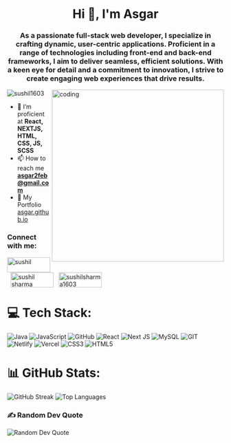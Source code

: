 <h1 align="center">Hi 👋, I'm Asgar</h1>
<h3 align="center">As a passionate full-stack web developer, I specialize in crafting dynamic, user-centric applications. Proficient in a range of technologies including front-end and back-end frameworks, I aim to deliver seamless, efficient solutions. With a keen eye for detail and a commitment to innovation, I strive to create engaging web experiences that drive results.</h3>

<img src="https://user-images.githubusercontent.com/55389276/140866485-8fb1c876-9a8f-4d6a-98dc-08c4981eaf70.gif"
    alt="coding" align="right" width="400">
<p align="left"> <img src="https://komarev.com/ghpvc/?username=sushil1603&label=Profile%20views&color=0e75b6&style=flat"
        alt="sushil1603" /> </p>

- 🌱 I’m proficient at **React, NEXTJS, HTML, CSS, JS, SCSS**
- 📫 How to reach me **asgar2feb@gmail.com**
- 👜 My Portfolio  <a href="https://Sushi03.github.io" target="_blank">asgar.github.io</a>

<h3 align="left">Connect with me:</h3>
<p align="left">
    <a href="https://codepen.io/asgarsidd" target="blank"><img align="center"
            src="https://img.shields.io/badge/Codepen-000000?style=for-the-badge&logo=codepen&logoColor=white"
            alt="sushil" height="35" width="100" /></a>
     &nbsp;
    <a href="https://www.linkedin.com/in/asgar-/" target="blank"><img align="center"
            src="https://img.shields.io/badge/LinkedIn-0077B5?style=for-the-badge&logo=linkedin&logoColor=black"
            alt="sushil sharma" height="35" width="100" /></a>
     &nbsp;
    <a href="https://leetcode.com/u/asgar2feb/" target="blank"><img align="center"
            src="https://img.shields.io/badge/LeetCode-000000?style=for-the-badge&logo=LeetCode&logoColor=#d16c06"
            alt="sushilsharma1603" height="35" width="100" /></a>

    
</p>

# 💻 Tech Stack:
![Java](https://img.shields.io/badge/java-%23ED8B00.svg?style=plastic&logo=java&logoColor=white) ![JavaScript](https://img.shields.io/badge/javascript-%23323330.svg?style=plastic&logo=javascript&logoColor=%23F7DF1E) ![GitHub](https://img.shields.io/badge/GitHub-%23121011.svg?style=plastic&logo=github&logoColor=white) ![React](https://img.shields.io/badge/react-%2320232a.svg?style=plastic&logo=react&logoColor=%2361DAFB) ![Next JS](https://img.shields.io/badge/Next-black?style=plastic&logo=next.js&logoColor=white) ![MySQL](https://img.shields.io/badge/mysql-%2300f.svg?style=plastic&logo=mysql&logoColor=white) ![GIT](https://img.shields.io/badge/Git-fc6d26?style=plastic&logo=git&logoColor=white) ![Netlify](https://img.shields.io/badge/netlify-%23000000.svg?style=plastic&logo=netlify&logoColor=#00C7B7) ![Vercel](https://img.shields.io/badge/vercel-%23000000.svg?style=plastic&logo=vercel&logoColor=white) ![CSS3](https://img.shields.io/badge/css3-%231572B6.svg?style=plastic&logo=css3&logoColor=white) ![HTML5](https://img.shields.io/badge/html5-%23E34F26.svg?style=plastic&logo=html5&logoColor=white)

# 📊 GitHub Stats:
![GitHub Streak](https://github-readme-streak-stats.herokuapp.com/?user=asgarsidd&theme=gotham&hide_border=false)
![Top Languages](https://github-readme-stats.vercel.app/api/top-langs/?username=asgarsidd&theme=gotham&hide_border=false&include_all_commits=true&count_private=true&layout=compact)

### ✍️ Random Dev Quote
![Random Dev Quote](https://quotes-github-readme.vercel.app/api?type=horizontal&theme=radical)

